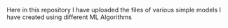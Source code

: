 Here in this repository I have uploaded the files of various simple models I have created using different ML Algorithms

